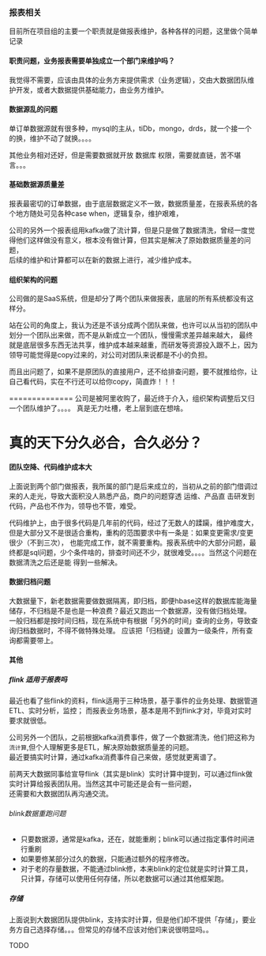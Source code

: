 ### 报表相关

目前所在项目组的主要一个职责就是做报表维护，各种各样的问题，这里做个简单记录

#### 职责问题，业务报表需要单独成立一个部门来维护吗？
我觉得不需要，应该由具体的业务方来提供需求（业务逻辑），交由大数据团队维护开发，或者大数据提供基础能力，由业务方维护。

#### 数据源乱的问题
单订单数据源就有很多种，mysql的主从，tiDb，mongo，drds，就一个接一个的换，维护不动了就换。。。。

其他业务相对还好，但是需要数据就开放 数据库 权限，需要就直链，苦不堪言。。。

#### 基础数据源质量差
报表最密切的订单数据，由于底层数据定义不一致，数据质量差，在报表系统的各个地方随处可见各种case when，逻辑复杂，维护艰难，

公司的另外一个报表组用kafka做了流计算，但是只是做了数据清洗，曾经一度觉得他们这样做没有意义，根本没有做计算，但其实是解决了原始数据质量差的问题，  
后续的维护和计算都可以在新的数据上进行，减少维护成本。

#### 组织架构的问题
公司做的是SaaS系统，但是却分了两个团队来做报表，底层的所有系统都没有这样分。

站在公司的角度上，我认为还是不该分成两个团队来做，也许可以从当初的团队中划分一个团队出来做，而不是从新成立一个团队，慢慢需求差异越来越大，
最终就是底层很多东西无法共享，维护成本越来越重，而研发等资源投入跟不上，因为领导可能觉得是copy过来的，对公司对团队来说都是不小的负担。

而且出问题了，如果不是原团队的直接用户，还不给排查问题，要不就推给你，让自己看代码，实在不行还可以给你copy，简直炸！！！

==============
公司是被阿里收购了，最近终于介入，组织架构调整后又归一个团队维护了。。。。
真是无力吐槽，老上层到底在想啥。

真的天下分久必合，合久必分？
==============



#### 团队空降、代码维护成本大
上面说到两个部门做报表，我所属的部门是后来成立的，当初从之前的部门借调过来的人走光，导致大面积没人熟悉产品，商户的问题穿透 运维、产品直
击研发到代码，产品也不作为，领导也不管，难受。

代码维护上，由于很多代码是几年前的代码，经过了无数人的蹂躏，维护难度大，但是大部分又不是很适合重构，重构的范围要求中有一条是：如果变更需求/变更很少（不到三次），
也能完成工作，就不需要重构。报表系统中的大部分问题，最终都是sql问题，少个条件啥的，排查时间还不少，就很难受。。。。当然这个问题在数据清洗之后还是能
得到一些解决。

#### 数据归档问题
大数据量下，新老数据需要做数据隔离，即归档，即便hbase这样的数据库能海量储存，不归档是不是也是一种浪费？最近又跑出一个数据源，没有做归档处理。
一般归档都是按时间归档，现在系统中有根据「另外的时间」查询的业务，导致查询归档数据时，不得不做特殊处理。
应该把「归档键」设置为一级条件，所有查询都需要带上。

#### 其他

##### flink 适用于报表吗
最近也看了些flink的资料，flink适用于三种场景，基于事件的业务处理、数据管道ETL、实时分析，监控；
而报表业务场景，基本是用不到flink才对，毕竟对实时要求就很低。

公司另外一个团队，之前根据kafka消费事件，做了一个数据清洗，他们把这称为``流计算``,但个人理解更多是ETL，解决原始数据质量差的问题。  
最近要搞实时计算，通过kafka消费事件自己来做，感觉就更离谱了。

前两天大数据同事给宣导flink（其实是blink）实时计算中提到，可以通过flink做实时计算给报表团队用。当然这其中可能还是会有一些问题，  
还需要和大数据团队再沟通交流。

###### blink数据重跑问题
- 只要数据源，通常是kafka，还在，就能重刷；blink可以通过指定事件时间进行重刷
- 如果要修某部分过久的数据，只能通过额外的程序修改。
- 对于老的存量数据，不能通过blink修，本来blink的定位就是实时计算工具，只计算，存储可以使用任何存储，所以老数据可以通过其他框架跑。

##### 存储
上面说到大数据团队提供blink，支持实时计算，但是他们却不提供「存储」，要业务方自己选择存储。。。但常见的存储不应该对他们来说很明显吗。。

TODO


